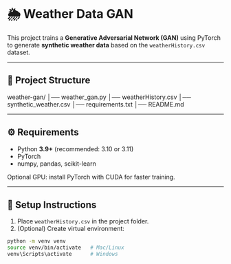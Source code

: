 # 🌦️ Weather Data GAN

This project trains a **Generative Adversarial Network (GAN)** using PyTorch to generate **synthetic weather data** based on the `weatherHistory.csv` dataset.

---

## 📂 Project Structure
weather-gan/
│── weather_gan.py
│── weatherHistory.csv
│── synthetic_weather.csv
│── requirements.txt
│── README.md


---

## ⚙️ Requirements

- Python **3.9+** (recommended: 3.10 or 3.11)
- PyTorch
- numpy, pandas, scikit-learn

Optional GPU: install PyTorch with CUDA for faster training.

---

## 🔧 Setup Instructions

1. Place `weatherHistory.csv` in the project folder.
2. (Optional) Create virtual environment:

```bash
python -m venv venv
source venv/bin/activate   # Mac/Linux
venv\Scripts\activate      # Windows
